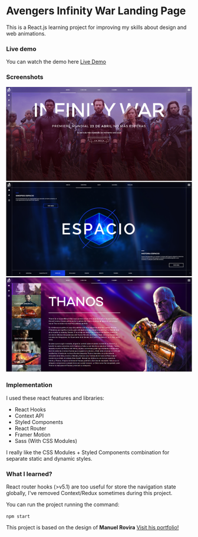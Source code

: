 # Avengers Infinity War Landing Page

This is a React.js learning project for improving my skills about design and web animations.

### Live demo

You can watch the demo here
[Live Demo](https://avengers-web.vercel.app/)

### Screenshots

![Index](https://github.com/dvariaz/avengers-web/blob/develop/docs/screenshots/Index_Screenshot.PNG?raw=true)
![Synopsis](https://github.com/dvariaz/avengers-web/blob/develop/docs/screenshots/Synopsis_Screenshot.PNG?raw=true)
![Cast](https://github.com/dvariaz/avengers-web/blob/develop/docs/screenshots/Cast_Screenshot.PNG?raw=true)

### Implementation

I used these react features and libraries:

-   React Hooks
-   Context API
-   Styled Components
-   React Router
-   Framer Motion
-   Sass (With CSS Modules)

I really like the CSS Modules + Styled Components combination for separate static and dynamic styles.

### What I learned?

React router hooks (>v5.1) are too useful for store the navigation state globally, I've removed Context/Redux sometimes during this project.

You can run the project running the command:

`npm start`

This project is based on the design of **Manuel Rovira** [Visit his portfolio!](https://www.behance.net/gallery/64907137/Avengers-Infinity-War)
